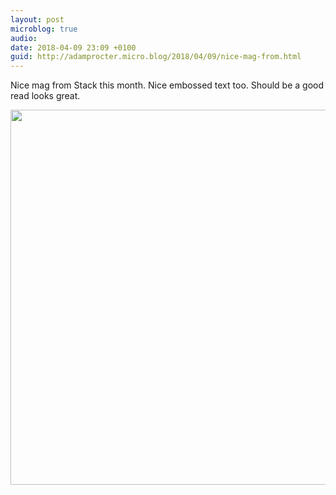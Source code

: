 ```yaml
---
layout: post
microblog: true
audio: 
date: 2018-04-09 23:09 +0100
guid: http://adamprocter.micro.blog/2018/04/09/nice-mag-from.html
---
```

Nice mag from Stack this month. Nice embossed text too. Should be a good read looks great.

<img src="http://discursive.adamprocter.co.uk/uploads/2018/8bb4447b36.jpg" width="600" height="600" />
